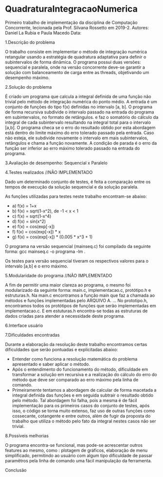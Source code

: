 # QuadraturaIntegracaoNumerica
Primeiro trabalho de implementação da disciplina de Computação Concorrente, lecionada pela Prof. Silvana Rossetto em 2019-2. 
Autores: Daniel La Rubia e Paula Macedo
Data:


1.Descrição do problema

  O trabalho consiste em implementar o método de integração numérica retangular usando a estratégia de quadratura adaptativa para
  definir o subintervalos de forma dinâmica. O programa possui duas versões: sequencial e paralela, onde na versão concorrente 
  deve-se garantir a solução com balanceamento de carga entre as threads, objetivando um desempenho máximo.

2.Solução do problema

  É criado um programa que calcula a integral definida de uma função não trivial pelo método de integração numérica do ponto médio. A   entrada é um conjunto de funções do tipo f(x) definidas no intervalo [a, b]. O programa de forma recursiva subdivide o intervalo passado na entrada do programa em subintervalos, no formato de retângulos.  e faz o somatório do cálculo da integral de cada subintervalo resultando na integral total para o intervalo [a,b]. O programa checa se o erro do resultado obtido por esta abordagem está dentro do limite máximo do erro tolerado passado pela entrada. Caso não esteja, ele subdivide novamente o intervalo em mais subintervalos, retângulos e chama a função novamente. A condição de parada é o erro da função ser inferior ao erro máximo tolerado passado na entrada do programa.

3.Avaliação de desempenho: Sequencial x Paralelo

4.Testes realizados //NÃO IMPLEMENTADO 

  Dado um determinado conjunto de testes, é feita a comparação entre os tempos de execução da solução sequencial e da solução paralela.
  
  As funções utilizadas para testes neste trabalho encontram-se abaixo: 
  
 * a) f(x) = 1+x
 * b) f(x) = sqrt(1-x^2), de -1 < x < 1
 * c) f(x) = sqrt(1-x^4)
 * d) f(x) = sin(x^2)
 * e) f(x) = cos(exp[-x])
 * f) f(x) = cos(exp[-x]) * x
 * g) f(x) = cos(exp[-x]) * (0.005 * x^3 + 1)

  O programa na versão sequencial (mainseq.c) foi compilado da seguinte forma: gcc mainseq.c -o programa -lm . 
  
  Os testes para versão sequencial tiveram os respectivos valores para o intervalo [a,b] e o erro máximo.
  
  
  
  
5.Modularidade do programa //NÃO IMPLEMENTADO

  A fim de permitir uma maior clareza ao programa, o mesmo foi modularizado da seguinte forma: main.c, implementacao.c, protótipo.h e
  estruturas.h.
  Na main.c encontramos a função main que faz a chamada ao métodos e funções implementadas pelo ARQUIVO A. ...
  No prototipo.h, encontramos todos os protótipos de funções que serão implementadas em implementacao.c. E em estuturas.h encontra-se     todas as estruturas de dados criadas para atender a necessidade deste programa.

6.Interface usuário 


7.Dificuldades encontradas 

  Durante a elaboração da resolução deste trabalho encontramos certas dificuldades que serão pontuadas e explicitadas abaixo:
  
  - Entender como funciona a resolução matemática do problema apresentado e saber aplicar o método.
  - Após o entendimento do funcionamento do método, dificuldade em transformar a solução em recursiva e a realização do cálculo do erro do método que deve ser comparado ao erro máximo pela linha de comando. 
  - Primeiramente tentamos a abordagem de calcular de forma macetada a integral definida das funções e em seguida subtrair o resultado obtido pelo método. Tal abordagem foi falha, pois a mesma é de fácil implementação para os primeiros casos do conjunto de testes, após isso, o código se torna muito extenso, faz uso de outras funções como cossecante, cotangente e entre outros, além de fugir da proposta do trabalho que utiliza o método pelo fato da integral nestes casos não ser trivial.

8.Possíveis melhorias

  O programa encontra-se funcional, mas pode-se acrescentar outros features ao mesmo, como : plotagem de gráficos, 
  elaboração de menu simplificado, permitindo ao usuário com algum tipo dificuldade de passar paramêtros pela
  linha de comando uma fácil manipulação da ferramenta. 


Conclusão

    

